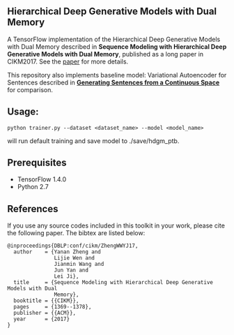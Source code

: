## Hierarchical Deep Generative Models with Dual Memory

A TensorFlow implementation of the Hierarchical Deep Generative Models with Dual Memory described in
**Sequence Modeling with Hierarchical Deep Generative Models with Dual Memory**, published as a long paper in CIKM2017.
See the [paper](https://dl.acm.org/citation.cfm?id=3132952) for more details.

This repository also implements baseline model: Variational Autoencoder for Sentences described in [**Generating Sentences from a Continuous Space**](https://arxiv.org/abs/1511.06349) for comparison.

## Usage:
	python trainer.py --dataset <dataset_name> --model <model_name>
will run default training and save model to ./save/hdgm_ptb.

## Prerequisites
 - TensorFlow 1.4.0
 - Python 2.7

## References

If you use any source codes included in this toolkit in your work, please cite the following paper. The bibtex are listed below:

    @inproceedings{DBLP:conf/cikm/ZhengWWYJ17,
      author    = {Yanan Zheng and
                   Lijie Wen and
                   Jianmin Wang and
                   Jun Yan and
                   Lei Ji},
      title     = {Sequence Modeling with Hierarchical Deep Generative Models with Dual
                   Memory},
      booktitle = {{CIKM}},
      pages     = {1369--1378},
      publisher = {{ACM}},
      year      = {2017}
    }
